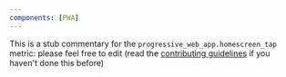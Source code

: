```yaml
---
components: [PWA]
---
```


This is a stub commentary for the `progressive_web_app.homescreen_tap` metric: please feel free to edit (read the
[contributing guidelines](https://github.com/mozilla/glean-annotations/blob/main/CONTRIBUTING.md)
if you haven't done this before)
